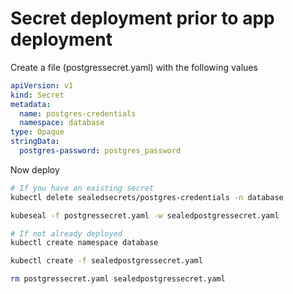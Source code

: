 # Secret deployment prior to app deployment

Create a file (postgressecret.yaml) with the following values

```yaml
apiVersion: v1
kind: Secret
metadata:
  name: postgres-credentials
  namespace: database
type: Opaque
stringData:
  postgres-password: postgres_password
```

Now deploy

```bash
# If you have an existing secret
kubectl delete sealedsecrets/postgres-credentials -n database

kubeseal -f postgressecret.yaml -w sealedpostgressecret.yaml

# If not already deployed
kubectl create namespace database

kubectl create -f sealedpostgressecret.yaml

rm postgressecret.yaml sealedpostgressecret.yaml
```
